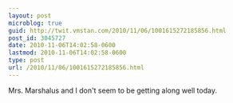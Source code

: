 ```yaml
---
layout: post
microblog: true
guid: http://twit.vmstan.com/2010/11/06/1001615272185856.html
post_id: 3045727
date: 2010-11-06T14:02:58-0600
lastmod: 2010-11-06T14:02:58-0600
type: post
url: /2010/11/06/1001615272185856.html
---
```

Mrs. Marshalus and I don't seem to be getting along well today.
